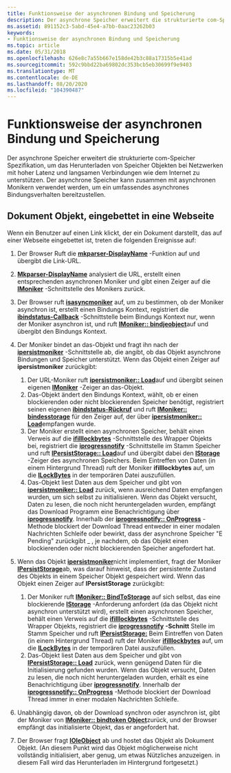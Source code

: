 ```yaml
---
title: Funktionsweise der asynchronen Bindung und Speicherung
description: Der asynchrone Speicher erweitert die strukturierte com-Speicher Spezifikation, um das Herunterladen von Speicher Objekten bei Netzwerken mit hoher Latenz und langsamen Verbindungen wie dem Internet zu unterstützen.
ms.assetid: 891152c3-5abd-45e4-a7bb-0aac23262b03
keywords:
- Funktionsweise der asynchronen Bindung und Speicherung
ms.topic: article
ms.date: 05/31/2018
ms.openlocfilehash: 626e8c7a55b667e158de42b3c88a17315b5e41ad
ms.sourcegitcommit: 592c9bbd22ba69802dc353bcb5eb30699f9e9403
ms.translationtype: MT
ms.contentlocale: de-DE
ms.lasthandoff: 08/20/2020
ms.locfileid: "104390487"
---
```

# <a name="how-asynchronous-binding-and-storage-work"></a>Funktionsweise der asynchronen Bindung und Speicherung

Der asynchrone Speicher erweitert die strukturierte com-Speicher Spezifikation, um das Herunterladen von Speicher Objekten bei Netzwerken mit hoher Latenz und langsamen Verbindungen wie dem Internet zu unterstützen. Der asynchrone Speicher kann zusammen mit asynchronen Monikern verwendet werden, um ein umfassendes asynchrones Bindungsverhalten bereitzustellen.

## <a name="document-object-embedded-in-a-web-page"></a>Dokument Objekt, eingebettet in eine Webseite

Wenn ein Benutzer auf einen Link klickt, der ein Dokument darstellt, das auf einer Webseite eingebettet ist, treten die folgenden Ereignisse auf:

1.  Der Browser Ruft die [**mkparser-DisplayName**](/windows/win32/api/objbase/nf-objbase-mkparsedisplayname) -Funktion auf und übergibt die Link-URL.
2.  [**Mkparser-DisplayName**](/windows/win32/api/objbase/nf-objbase-mkparsedisplayname) analysiert die URL, erstellt einen entsprechenden asynchronen Moniker und gibt einen Zeiger auf die [**IMoniker**](/windows/win32/api/objidl/nn-objidl-imoniker) -Schnittstelle des Monikers zurück.
3.  Der Browser ruft [**isasyncmoniker**](/previous-versions/windows/internet-explorer/ie-developer/platform-apis/ms775110(v=vs.85)) auf, um zu bestimmen, ob der Moniker asynchron ist, erstellt einen Bindungs Kontext, registriert die [**ibindstatus-Callback**](/previous-versions/windows/internet-explorer/ie-developer/platform-apis/ms775060(v=vs.85)) -Schnittstelle beim Bindungs Kontext nur, wenn der Moniker asynchron ist, und ruft [**IMoniker:: bindjeobject**](/windows/win32/api/objidl/nf-objidl-imoniker-bindtoobject)auf und übergibt den Bindungs Kontext.
4.  Der Moniker bindet an das-Objekt und fragt ihn nach der [**ipersistmoniker**](/previous-versions/windows/internet-explorer/ie-developer/platform-apis/ms775042(v=vs.85)) -Schnittstelle ab, die angibt, ob das Objekt asynchrone Bindungen und Speicher unterstützt. Wenn das Objekt einen Zeiger auf **ipersistmoniker** zurückgibt:

    1.  Der URL-Moniker ruft [**ipersistmoniker:: Load**](/previous-versions/windows/internet-explorer/ie-developer/platform-apis/ms775044(v=vs.85))auf und übergibt seinen eigenen [**IMoniker**](/windows/win32/api/objidl/nn-objidl-imoniker) -Zeiger an das-Objekt.
    2.  Das-Objekt ändert den Bindungs Kontext, wählt, ob er einen blockierenden oder nicht blockierenden Speicher benötigt, registriert seinen eigenen [**ibindstatus-Rückruf**](/previous-versions/windows/internet-explorer/ie-developer/platform-apis/ms775060(v=vs.85)) und ruft [**IMoniker:: bindesstorage**](/windows/win32/api/objidl/nf-objidl-imoniker-bindtostorage) für den Zeiger auf, der über [**ipersistmoniker:: Load**](/previous-versions/windows/internet-explorer/ie-developer/platform-apis/ms775044(v=vs.85))empfangen wurde.
    3.  Der Moniker erstellt einen asynchronen Speicher, behält einen Verweis auf die [**ifilllockbytes**](/windows/desktop/api/Objidl/nn-objidl-ifilllockbytes) -Schnittstelle des Wrapper Objekts bei, registriert die [**iprogressnotify**](/windows/win32/api/objidl/nn-objidl-iprogressnotify) -Schnittstelle im Stamm Speicher und ruft [**IPersistStorage:: Load**](/windows/win32/api/objidl/nf-objidl-ipersiststorage-load)auf und übergibt dabei den [**IStorage**](/windows/desktop/api/Objidl/nn-objidl-istorage) -Zeiger des asynchronen Speichers. Beim Eintreffen von Daten (in einem Hintergrund Thread) ruft der Moniker **ifilllockbytes** auf, um die [**ILockBytes**](/windows/desktop/api/Objidl/nn-objidl-ilockbytes) in der temporären Datei auszufüllen.
    4.  Das-Objekt liest Daten aus dem Speicher und gibt von [**ipersistmoniker:: Load**](/previous-versions/windows/internet-explorer/ie-developer/platform-apis/ms775044(v=vs.85)) zurück, wenn ausreichend Daten empfangen wurden, um sich selbst zu initialisieren. Wenn das Objekt versucht, Daten zu lesen, die noch nicht heruntergeladen wurden, empfängt das Download Programm eine Benachrichtigung über [**iprogressnotify**](/windows/win32/api/objidl/nn-objidl-iprogressnotify). Innerhalb der [**iprogressnotify:: OnProgress**](/windows/win32/api/objidl/nf-objidl-iprogressnotify-onprogress) -Methode blockiert der Download Thread entweder in einer modalen Nachrichten Schleife oder bewirkt, dass der asynchrone Speicher "E Pending" zurückgibt \_ , je nachdem, ob das Objekt einen blockierenden oder nicht blockierenden Speicher angefordert hat.

5.  Wenn das Objekt [**ipersistmoniker**](/previous-versions/windows/internet-explorer/ie-developer/platform-apis/ms775042(v=vs.85))nicht implementiert, fragt der Moniker [**IPersistStorage**](/windows/win32/api/objidl/nn-objidl-ipersiststorage)ab, was darauf hinweist, dass der persistente Zustand des Objekts in einem Speicher Objekt gespeichert wird. Wenn das Objekt einen Zeiger auf **IPersistStorage** zurückgibt:

    1.  Der Moniker ruft [**IMoniker:: BindToStorage**](/windows/win32/api/objidl/nf-objidl-imoniker-bindtostorage) auf sich selbst, das eine blockierende [**IStorage**](/windows/desktop/api/Objidl/nn-objidl-istorage) -Anforderung anfordert (da das Objekt nicht asynchron unterstützt wird), erstellt einen asynchronen Speicher, behält einen Verweis auf die [**ifilllockbytes**](/windows/desktop/api/Objidl/nn-objidl-ifilllockbytes) -Schnittstelle des Wrapper Objekts, registriert die [**iprogressnotify**](/windows/win32/api/objidl/nn-objidl-iprogressnotify) **-Schnitt** Stelle im Stamm Speicher und ruft [**IPersistStorage:**](/windows/win32/api/objidl/nf-objidl-ipersiststorage-load) Beim Eintreffen von Daten (in einem Hintergrund Thread) ruft der Moniker [**ifilllockbytes**](/windows/desktop/api/Objidl/nn-objidl-ifilllockbytes) auf, um die [**ILockBytes**](/windows/desktop/api/Objidl/nn-objidl-ilockbytes) in der temporären Datei auszufüllen.
    2.  Das-Objekt liest Daten aus dem Speicher und gibt von [**IPersistStorage:: Load**](/windows/win32/api/objidl/nf-objidl-ipersiststorage-load) zurück, wenn genügend Daten für die Initialisierung gefunden wurden. Wenn das Objekt versucht, Daten zu lesen, die noch nicht heruntergeladen wurden, erhält es eine Benachrichtigung über [**iprogressnotify**](/windows/win32/api/objidl/nn-objidl-iprogressnotify). Innerhalb der [**iprogressnotify:: OnProgress**](/windows/win32/api/objidl/nf-objidl-iprogressnotify-onprogress) -Methode blockiert der Download Thread immer in einer modalen Nachrichten Schleife.

6.  Unabhängig davon, ob der Download synchron oder asynchron ist, gibt der Moniker von [**IMoniker:: bindtoken Object**](/windows/win32/api/objidl/nf-objidl-imoniker-bindtoobject)zurück, und der Browser empfängt das initialisierte Objekt, das er angefordert hat.
7.  Der Browser fragt [**IOleObject**](/windows/win32/api/oleidl/nn-oleidl-ioleobject) ab und hostet das Objekt als Dokument Objekt. (An diesem Punkt wird das Objekt möglicherweise nicht vollständig initialisiert, aber genug, um etwas Nützliches anzuzeigen. in diesem Fall wird das Herunterladen im Hintergrund fortgesetzt.)

 

 